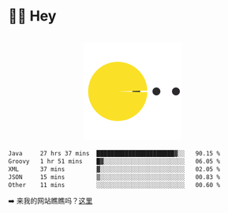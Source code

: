 
# 👋🏻 Hey
<div align="center">
	<br>
	<img src="https://raw.githubusercontent.com/Aniket965/Aniket965/master/pacman.svg?sanitize=true" width="200" height="200">
	<br>
</div>

<!--START_SECTION:waka-->
```text
Java     27 hrs 37 mins  ██████████████████████▓░░   90.15 % 
Groovy   1 hr 51 mins    █▓░░░░░░░░░░░░░░░░░░░░░░░   06.05 % 
XML      37 mins         ▓░░░░░░░░░░░░░░░░░░░░░░░░   02.05 % 
JSON     15 mins         ▒░░░░░░░░░░░░░░░░░░░░░░░░   00.83 % 
Other    11 mins         ░░░░░░░░░░░░░░░░░░░░░░░░░   00.60 % 
```
<!--END_SECTION:waka-->

 ➡️  来我的网站瞧瞧吗？[这里](https://www.shaolongfei.com)
